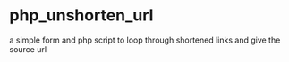 # php_unshorten_url
a simple form and php script to loop through shortened links and give the source url
